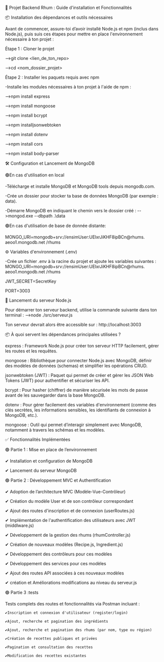🚀 Projet Backend Rhum : Guide d'installation et Fonctionnalités

📦 Installation des dépendances et outils nécessaires

Avant de commencer, assure-toi d’avoir installé Node.js et npm (inclus dans Node.js), puis suis ces étapes pour mettre en place l'environnement nécessaire à ton projet :

Étape 1 : Cloner le projet

-->git clone <lien_de_ton_repo>

-->cd <nom_dossier_projet>

Étape 2 : Installer les paquets requis avec npm

-Installe les modules nécessaires à ton projet à l'aide de npm :

-->npm install express 

-->npm install mongoose

-->npm install bcrypt

-->npm installjsonwebtoken

-->npm install dotenv

-->npm install cors

-->npm install body-parser

🛠️ Configuration et Lancement de MongoDB 

🟢En cas d'utilisation en local

-Télécharge et installe MongoDB et MongoDB tools depuis mongodb.com.

-Crée un dossier pour stocker ta base de données MongoDB (par exemple : data).

-Démarre MongoDB en indiquant le chemin vers le dossier créé :
-->mongod.exe --dbpath .\data

🟢En cas d'utilisation de base de donnée distante:

MONGO_URI=mongodb+srv://ensimUser:UElxrJiKHF8ipBCn@rhums. aeoo1.mongodb.net /rhums

⚙️ Variables d'environnement (.env)

-Crée un fichier .env à la racine du projet et ajoute les variables suivantes :
MONGO_URI=mongodb+srv://ensimUser:UElxrJiKHF8ipBCn@rhums. aeoo1.mongodb.net /rhums

JWT_SECRET=SecretKey

PORT=3003

🚦 Lancement du serveur Node.js

Pour démarrer ton serveur backend, utilise la commande suivante dans ton terminal :
-->node ./src/serveur.js

Ton serveur devrait alors être accessible sur :
http://localhost:3003

📦 À quoi servent les dépendances principales utilisées ?

express :
Framework Node.js pour créer ton serveur HTTP facilement, gérer les routes et les requêtes.

mongoose :
Bibliothèque pour connecter Node.js avec MongoDB, définir des modèles de données (schemas) et simplifier les opérations CRUD.

jsonwebtoken (JWT) :
Paquet qui permet de créer et gérer les JSON Web Tokens (JWT) pour authentifier et sécuriser les API.

bcrypt :
Pour hasher (chiffrer) de manière sécurisée les mots de passe avant de les sauvegarder dans la base MongoDB.

dotenv :
Pour gérer facilement des variables d'environnement (comme des clés secrètes, les informations sensibles, les identifiants de connexion à MongoDB, etc.).

mongoose :
Outil qui permet d’interagir simplement avec MongoDB, notamment à travers les schémas et les modèles.

✅ Fonctionnalités Implémentées

🟢 Partie 1 : Mise en place de l’environnement

✔ Installation et configuration de MongoDB

✔ Lancement du serveur MongoDB

🟢 Partie 2 : Développement MVC et Authentification

✔ Adoption de l’architecture MVC (Modèle-Vue-Contrôleur) 

✔ Création du modèle User et de son contrôleur correspondant 

✔ Ajout des routes d'inscription et de connexion (userRoutes.js) 

✔ Implémentation de l'authentification des utilisateurs avec JWT (middlware.js) 

✔ Développement de la gestion des rhums (rhumController.js)

✔ Création de nouveaux modèles (Recipe.js, Ingredient.js) 

✔ Développement des contrôleurs pour ces modèles 

✔ Développement des services pour ces modèles

✔ Ajout des routes API associées à ces nouveaux modèles 

✔ création et Améliorations modifications au niveau du serveur.js

🟢 Partie 3 :tests

Tests complets des routes et fonctionnalités via Postman incluant :

    ✔Inscription et connexion d'utilisateur (register/login)

    ✔Ajout, recherche et pagination des ingrédients

    ✔Ajout, recherche et pagination des rhums (par nom, type ou région)

    ✔Création de recettes publiques et privées

    ✔Pagination et consultation des recettes

    ✔Modification des recettes existantes
